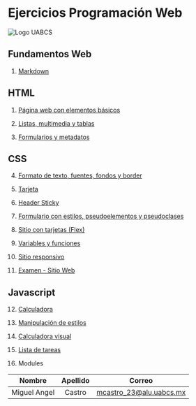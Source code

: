 # Ejercicios Programación Web 


![Logo UABCS](https://universidadesdemexico.mx/logos/original/logo-universidad-autonoma-de-baja-california-sur.webp)


## Fundamentos Web

1. [Markdown](https://markdownlivepreview.com/)

## HTML

1. [Página web con elementos básicos](/01_elementos_basicos/index.html)

2. [Listas, multimedia y tablas](/02_listas_multimedia_tablas/index.html)

3. [Formularios y metadatos](/03_formularios_metadatos/index.html)

## CSS

4. [Formato de texto, fuentes, fondos y border](/04_formato_texto_fuentes_fondos_borde/index.html)

5. [Tarjeta](/05_tarjeta/index.html)

6. [Header Sticky](/06_header_sticky/index.html)

7. [Formulario con estilos, pseudoelementos y pseudoclases](/07_formulario_con_estilos/index.html)

8. [Sitio con tarjetas (Flex)](/08_sitio_tarjetas/public/index.html)

9. [Variables y funciones](/08_sitio_tarjetas/public/index.html)

10. [Sitio responsivo](/08_sitio_tarjetas/public/index.html)

11. [Examen - Sitio Web](/08_sitio_tarjetas/public/index.html)

## Javascript

12. [Calculadora](/09_calculadora/index.html)

13. [Manipulación de estilos](/10_manipulacion_estilos/index.html)

14. [Calculadora visual](/11_calculadora_visual/index.html)

15. [Lista de tareas](/12_lista_tareas/public/index.html)

16. Modules

|    Nombre     |    Apellido   |          Correo         |
|:-------------:|:-------------:|:-----------------------:|
| Miguel Angel  |     Castro    | mcastro_23@alu.uabcs.mx |


